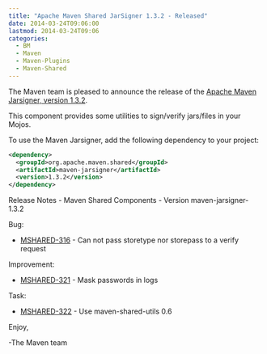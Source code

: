 ```yaml
---
title: "Apache Maven Shared JarSigner 1.3.2 - Released"
date: 2014-03-24T09:06:00
lastmod: 2014-03-24T09:06
categories:
  - BM
  - Maven
  - Maven-Plugins
  - Maven-Shared
---
```

The Maven team is pleased to announce the release of the 
[Apache Maven Jarsigner,  version 1.3.2](http://maven.apache.org/shared/maven-jarsigner/).

This component provides some utilities to sign/verify jars/files in your Mojos.

To use the Maven Jarsigner, add the following dependency to your project:

```xml
<dependency>
  <groupId>org.apache.maven.shared</groupId>
  <artifactId>maven-jarsigner</artifactId>
  <version>1.3.2</version>
</dependency>
```

<!-- more -->

Release Notes - Maven Shared Components - Version maven-jarsigner-1.3.2

Bug:

 * [MSHARED-316](https://issues.apache.org/jira/browse/MSHARED-316) - Can not pass storetype nor storepass to a verify request

Improvement:

 * [MSHARED-321](https://issues.apache.org/jira/browse/MSHARED-321) - Mask passwords in logs

Task:

 * [MSHARED-322](https://issues.apache.org/jira/browse/MSHARED-322) - Use maven-shared-utils 0.6

Enjoy,

-The Maven team
